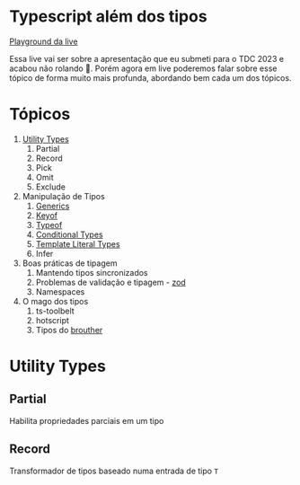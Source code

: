 # Typescript além dos tipos

[Playground da live](https://www.typescriptlang.org/play?noUncheckedIndexedAccess=true&downlevelIteration=true&allowSyntheticDefaultImports=true&useUnknownInCatchVariables=true&allowUmdGlobalAccess=true&ssl=13&ssc=20&pln=9&pc=1#code/JYWwDg9gTgLgBAbzgOTgXzgMyhEcBEMAzgLQwQQA2ARgKaUz4DcAUCzAJ5i1wBKVtInAC8BAK5FaUfHAA+BAIYATEMAB2M+fgVqIGuQUzqdAY2ALKmgjgiNW7Lj2S0A7v0qCRcAKIAPE5RiSrQAPO6CADTiktIAfGyc3HAACjhGHkKivLQm0EphAkRRRDBQ6gDmsfYA9NVwAIJQUAocISVlapVwtXAgCmBRULRKYia0UekwUhPAlJQzakosPX0DcEMjY8u1O7t7+weHu4hwANqrcOq9-YPDo+NYs1NQM3MLSgC6AFwNTS3n-Q+6G2R1BYMOJ1OG3ulzU1zW0LGr2er3mj0W31+zQ4ULuYyBaG2J1Wt02PAwCUccAAqjEvAgWHAmXA1AoQLQfu0KqxmXBaH1ZpzStzGcyAI5iCwSqQAYQgwCICiFHXKrEJDiSAGUxNwoLSpF59VA4AAyRCiplEHVSH7UCgeHRqylJACytBgyloRq8yWAJgA1iEjVF8Kz2fgqs6eAB5VQwABMIQAKlEANJ83xTRZCf20DgQTBwJOxLyx4AwZNpyManj8WypAuzTyiMsJkIWmkxCId-D8hSzfAseI1uCagAW-R4wg78iQ-vUSh++DMUACtGY62UwAkPzUYhAdGNhN5s7g88WS6IEoUQw3vl3+8PwJPJ3Pi4Iwp05Q8d4fB6kTBwBwf5Pmg9iJDwSYAMxeH4ARBKE46TlEc4LkuK5rjIaDDlGKBiHMCjUB4IQAIqSpQ0pQHKCoKCWohkVKYiyvKioGHucz2LkaglHASp4QRRGhHu-5QHRcAAIwAAw1HUyS0OUN5wBAcBgGU7LADglxTHgSgKHAlAKh6I4ABK0MoyYZlmShCEMyh6JQHC8WoOIfGJSanJJHycXoPHUF4AAG-m4ckCgwGOITJJZtDZnA-nVAAJAgXKdGg-liQAFGAPzJAAlCIJY6BwuFJoIMDiT6oXhfg1QKLVEZElxPH9GAXi0L4qmCEQ6U5USzUAHTlO66XVRIUhEPgUTdfl5pEmgPUsI18BjmZSheBZbVWTZK32Y5hWnK56UwD8SY5T8pnmcW00wB5XlsItjxQDxojLco6WnOJQIKEIi3zWwI4lZmymiPgSaOEQJhlGA8AAJe9PQY7QHASjKdKcAAFIKAAbl9EPAFDzB-T0JXgJQoU8AZzwWHAyXlA1ehKOWwB6FTEFECOACSajwcERDJpmUUxTTUSamZq5jgL1nU8KnR0R2Sb8xt0WS-5iUizeJhjqlHYAPxwKUTHdHUek09TADPev8kp1OixrfLXAqLLKHpcAdsdCuZkrQgqwgati2giU06lcC6z0xvS+UfIlAAhyyym5OyADnym6VgzSSB2+s8F8cvu5tsUB+H-s+zbmsFyqQch0bUsqpHMAx7ocNM0jenYF9tAZ1ABtu-Aisxd7geqyXFeG7x1cVLX9fKUYrKUM3qdtx3XdYBY6f-aVnPc82cAb4EPPJhtEAhtD9ULT58DqJvmRwHzPce4L4fCyXEtCDTsSHZm3fFCXPy+xrp3b1zXeggb6P3VmOOi8ReQwEzH1C+QCuqSDAXlL6LJaCYwAndM+6xBD4RgDvBCV84EEOGqDbg4NIYwzhpQBGxpkZwFRhjbG5C8aMBDAxCiTFpA5XsGwHo6hMBSDposRmzNZ6sxHPUFw-YphKETJdUQSZn4pBwKoSQIR+EGk1N4AA+gANXZrweoJZdZaL0QY+ocBjrgSpJqcOyQxBDC8JI6RwxEyvxHLYlUDZVFTgaFI8sriIoqIVKEV+8QIJ4REt4kJTj-EyMTNEtRwlDyxGHBEt0AAxCwtARZiFSKAWgGkIDIFwKERRvdJavy8OUu+ytEoaONCFJQzQIAYDLhUYeTSWmWNQegqAuESnsi8Jk7JuT8nqRwIM0I+AMn4R0MnHgMo-Sk10BGHhf0Nmn24vAK0eBRAhGQOVCpQhknTBQPGJRpzRLpT4ocqI1AfjIHjP-ZAfV6hKHyHc85EC4A3LgAAajgNQZBJy0EYPukMK0DBtR7OpvudK4kojPPsGGQQYAFBjBpDAWYQgGRQKpJzNQBpRAIDAmwXkbVICwD1lSbIZIQiNGxJcx8Uh9pRE5ozKmxyWQspeA0Ew+45nI2NNyq5XhJLssWG1ZlIlxWy15LyRl-x8AeE6GFfAQJuWc2CL4YOKA3kfIZQKkAQroCSs5ZQEs2cFXMjpfcdsNqbVKo4N2R1CqOXYosK6t1zJXnvPyPUY1pq+XOtONqtqrlvU+v1f6kI4bfBRHEpAx11YKXtWgPACJ0YXTsyTJWOA6ZuW5nzIWeRcBWz5tTPEdUETNS4D0qIak2LKBED6nasYIRTgAFYogABYPhRBIFJHCmzR1jvHROydU7eF1AADLAHQSwVFRB0WYs8ePPFzJKUZppUkbIYBSYdpqXnIWfAlGnoAOrnvDvKx1x7Pb5wQA0uAAAhTURdeBF2ffUd9QU3W633Ye0I3s31FwvUXH9qUoi8CiBeq1HZeRJnsGmqlmaqTGS+iEF9bdr0qiiHKNQHp1BCG5VU6cbrsOSCUf3QuiUCNEe4kXQOf7HW60zj0yjPBuXe3o-2Rj7SUosZtWxzuWdX04e4wJ8oRdePEa1v+vWomemYBXrQJ0a8nqjnDm22gB6MXTIwwGCaBAjMhgnGslgQA)

Essa live vai ser sobre a apresentação que eu submeti para o TDC 2023 e acabou não rolando 🙁. Porém agora em live poderemos falar sobre esse tópico de forma muito mais profunda, abordando bem cada um dos tópicos.

# Tópicos

1. [Utility Types](https://www.typescriptlang.org/docs/handbook/utility-types.html)
	1. Partial
	2. Record
	3. Pick
	4. Omit
	5. Exclude
2. Manipulação de Tipos
	1. [Generics](https://www.typescriptlang.org/docs/handbook/2/generics.html)
	2. [Keyof](https://www.typescriptlang.org/docs/handbook/2/keyof-types.html)
	3. [Typeof](https://www.typescriptlang.org/docs/handbook/2/typeof-types.html)
	4. [Conditional Types](https://www.typescriptlang.org/docs/handbook/2/conditional-types.html)
	5. [Template Literal Types](https://www.typescriptlang.org/docs/handbook/2/template-literal-types.html)
	6. Infer
3. Boas práticas de tipagem
	1. Mantendo tipos sincronizados
	2. Problemas de validação e tipagem - [zod](https://zod.dev/)
	3. Namespaces
4. O mago dos tipos
	1. ts-toolbelt
	2. hotscript
	3. Tipos do [brouther](https://github.com/g4rcez/brouther)

# Utility Types

## Partial
Habilita propriedades parciais em um tipo

## Record

Transformador de tipos baseado numa entrada de tipo `T`